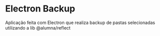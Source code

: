 # Electron Backup

Aplicação feita com Electron que realiza backup de pastas selecionadas utilizando a lib @alumna/reflect
